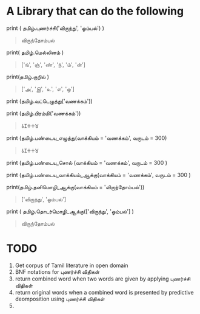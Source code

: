 # A Library that can do the following
print ( தமிழ்.புணர்ச்சி('விருந்து', 'ஓம்பல்') )
>விருந்தோம்பல்

print( தமிழ்.மெல்லினம் )
>['ங்', 'ஞ்', 'ண்', 'ந்', 'ம்', 'ன்']

print(தமிழ்.குறில் )
>['அ', 'இ', 'உ', 'எ', 'ஒ']

print (தமிழ்.வட்டெழுத்து('வணக்கம்'))
>

print (தமிழ்.பிரம்மி('வணக்கம்'))
>𑀯𑀡𑀓𑀓𑀫

print (தமிழ்.பண்டைய_எழுத்து(வாக்கியம் = 'வணக்கம்', வருடம் = 300)
>𑀯𑀡𑀓𑀓𑀫

print (தமிழ்.பண்டைய_சொல் (வாக்கியம் = 'வணக்கம்', வருடம் = 300 )

print (தமிழ்.பண்டைய_வாக்கியம்_ஆக்கு(வாக்கியம் = 'வணக்கம்', வருடம் = 300 )

print(தமிழ்.தனிமொழி_ஆக்கு(வாக்கியம் = 'விருந்தோம்பல்'))
>['விருந்து', 'ஓம்பல்']

print ( தமிழ்.தொடர்மொழி_ஆக்கு(['விருந்து', 'ஓம்பல்'] )
>விருந்தோம்பல்


# TODO
1. Get corpus of Tamil literature in open domain
2. BNF notations for புணர்ச்சி விதிகள்
3. return combined word when two words are given by applying புணர்ச்சி விதிகள்
4. return original words when a combined word is presented by predictive deomposition using புணர்ச்சி விதிகள்
5. 